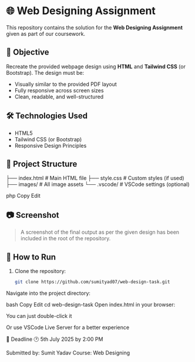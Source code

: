 # 🌐 Web Designing Assignment

This repository contains the solution for the **Web Designing Assignment** given as part of our coursework.

## 📌 Objective

Recreate the provided webpage design using **HTML** and **Tailwind CSS** (or Bootstrap). The design must be:
- Visually similar to the provided PDF layout
- Fully responsive across screen sizes
- Clean, readable, and well-structured

## 🛠️ Technologies Used

- HTML5
- Tailwind CSS (or Bootstrap)
- Responsive Design Principles

## 📂 Project Structure

├── index.html # Main HTML file
├── style.css # Custom styles (if used)
├── images/ # All image assets
└── .vscode/ # VSCode settings (optional)

php
Copy
Edit

## 📷 Screenshot

> A screenshot of the final output as per the given design has been included in the root of the repository.

## 🚀 How to Run

1. Clone the repository:
   ```bash
   git clone https://github.com/sumityad07/web-design-task.git
Navigate into the project directory:

bash
Copy
Edit
cd web-design-task
Open index.html in your browser:

You can just double-click it

Or use VSCode Live Server for a better experience

📅 Deadline
🕑 5th July 2025 by 2:00 PM

Submitted by: Sumit Yadav
Course: Web Designing

